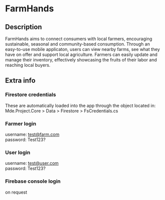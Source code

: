# FarmHands

## Description

FarmHands aims to connect consumers with local farmers, encouraging sustainable, seasonal and community-based consumption.
Through an easy-to-use mobile applicaton, users can view nearby farms, see what they have on offer and support local agriculture.
Farmers can easily update and manage their inventory, effectively showcasing the fruits of their labor and reaching local buyers.

## Extra info

###   Firestore credentials

These are automatically loaded into the app through the object located in:
Mde.Project.Core > Data > Firestore > FsCredentials.cs

###   Farmer login  
   username: test@farm.com  
   password: Test123?  

###   User login  
   username: test@user.com  
   password: Test123?

###   Firebase console login 
   on request
